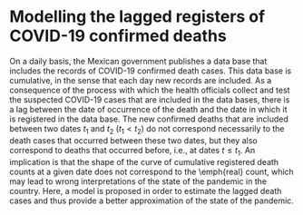 # Modelling the lagged registers of COVID-19 confirmed deaths

On a daily basis, the Mexican government publishes a data base that includes the records of COVID-19 confirmed death cases. This data base is cumulative, in the sense that each day new records are included. As a consequence of the process with which the health officials collect and test the suspected COVID-19 cases that are included in the data bases, there is a lag between the date of occurrence of the death and the date in which it is registered in the data base. The new confirmed deaths that are included between two dates $t_1$ and $t_2$  ($t_1 < t_2$) do not correspond necessarily to the death cases that occurred between these two dates, but they also correspond to deaths that occurred before, i.e., at dates $t \leq t_1$. An implication is that the shape of the curve of cumulative registered death counts at a given date does not correspond to the \emph{real} count, which may lead to wrong interpretations of the state of the pandemic in the country. Here, a model is proposed in order to estimate the lagged death cases and thus provide a better approximation of the state of the pandemic. 
